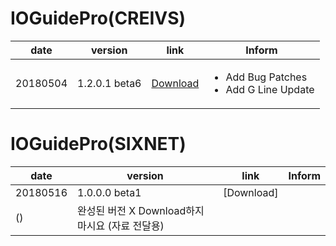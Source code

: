 IOGuidePro(CREIVS)
=====================

| date | version | link | Inform |
|---|---|---|-------------|
| 20180504 | 1.2.0.1 beta6 | [Download](https://github.com/CREVIS/IOGuidePro/raw/755218bf22754f2e6a6811d30f8bc1d02c52b259/CREVIS/IOGuidePro(1.2.0.1)_beta6.zip)| <ul><li>Add Bug Patches<br/></li><li>Add G Line Update</li></ul> |

IOGuidePro(SIXNET)
=====================
| date | version | link | Inform |
|---|---|---|-------------|
| 20180516 | 1.0.0.0 beta1 | [Download]
()|완성된 버전 X Download하지마시요 (자료 전달용)


 



